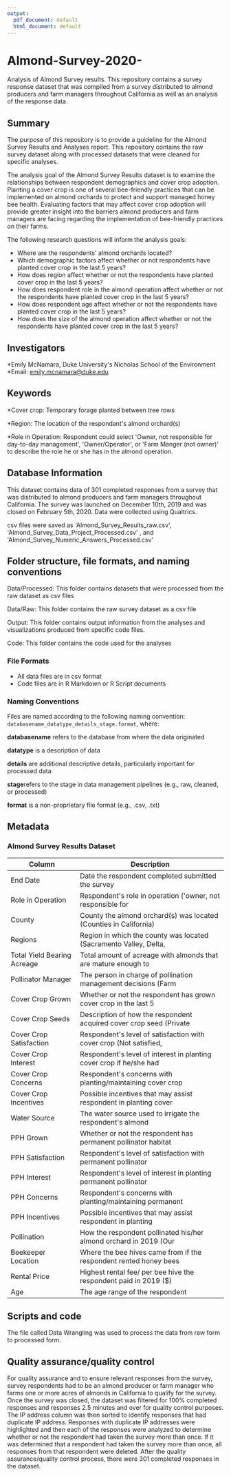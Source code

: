 ```yaml
---
output:
  pdf_document: default
  html_document: default
---
```

# Almond-Survey-2020-
Analysis of Almond Survey results. This repository contains a survey response dataset that was compiled from a survey distributed to almond producers and farm managers throughout California as well as an analysis of the response data.


## Summary

The purpose of this repository is to provide a guideline for the Almond Survey Results and Analyses report. This repository contains the raw survey dataset along with processed datasets that were cleaned for specific analyses.  

The analysis goal of the Almond Survey Results dataset is to examine the relationships between respondent demographics and cover crop adoption. Planting a cover crop is one of several bee-friendly practices that can be implemented on almond orchards to protect and support managed honey bee health. Evaluating factors that may affect cover crop adoption will provide greater insight into the barriers almond producers and farm managers are facing regarding the implementation of bee-friendly practices on their farms. 

The following research questions will inform the analysis goals:

* Where are the respondents' almond orchards located?
* Which demographic factors affect whether or not respondents have planted cover crop in the last 5 years?
* How does region affect whether or not the respondents have planted cover crop in the last 5 years?
* How does respondent role in the almond operation affect whether or not the respondents have planted cover crop in the last 5 years?
* How does respondent age affect whether or not the respondents have planted cover crop in the last 5 years?
* How does the size of the almond operation affect whether or not the respondents have planted cover crop in the last 5 years?


## Investigators

*Emily McNamara, Duke University's Nicholas School of the Environment 
*Email: emily.mcnamara@duke.edu

## Keywords

*Cover crop: Temporary forage planted between tree rows

*Region: The location of the respondant's almond orchard(s)

*Role in Operation: Respondent could select 'Owner, not responsible for day-to-day management', 'Owner/Operator', or 'Farm Manger (not owner)' to describe the role he or she has in the almond operation. 

## Database Information

This dataset contains data of 301 completed responses from a survey that was distributed to almond producers and farm managers throughout California. The survey was launched on December 10th, 2019 and was closed on February 5th, 2020. Data were collected using Qualtrics.


csv files were saved as 'Almond_Survey_Results_raw.csv', 'Almond_Survey_Data_Project_Processed.csv' , and 'Almond_Survey_Numeric_Answers_Processed.csv' 


## Folder structure, file formats, and naming conventions 

Data/Processed: This folder contains datasets that were processed from the raw dataset as csv files

Data/Raw: This folder contains the raw survey dataset as a csv file

Output: This folder contains output information from the analyses and visualizations produced from specific code files.

Code: This folder contains the code used for the analyses

### File Formats

* All data files are in csv format
* Code files are in R Markdown or R Script documents


### Naming Conventions

Files are named according to the following naming convention: `databasename_datatype_details_stage.format`, where: 

**databasename** refers to the database from where the data originated

**datatype** is a description of data 

**details** are additional descriptive details, particularly important for processed data 

**stage**refers to the stage in data management pipelines (e.g., raw, cleaned, or processed)

**format** is a non-proprietary file format (e.g., .csv, .txt)


## Metadata 

### Almond Survey Results Dataset
Column                      | Description
----------------------------| -------------
End Date                    | Date the respondent completed submitted the survey
Role in Operation           | Respondent's role in operation ('owner, not responsible for                                     | day-to-day management' , 'owner/operator', 'farm manager (not                                   | owner)')
County                      | County the almond orchard(s) was located (Counties in California)
Regions                     | Region in which the county was located (Sacramento Valley, Delta,                               | San Joaquin Basin, Tulare Basin)
Total Yield Bearing Acreage | Total amount of acreage with almonds that are mature enough to                                  | produce nuts (total acres)
Pollinator Manager          | The person in charge of pollination management decisions (Farm                                  | manager, owner, independent PCA, affiliated PCA, beekeeper,                                     |  beebroker, pesticide applicator)
Cover Crop Grown            | Whether or not the respondent has grown cover crop in the last 5                                | years (Yes or No)
Cover Crop Seeds            | Description of how the respondent acquired cover crop seed (Private                             | cost-share program, CCA/PCA/Crop Consultant, Directly from seed                                 | company, Federal cost-share program)
Cover Crop Satisfaction     | Respondent's level of satisfaction with cover crop (Not satisfied,                              | Somewhat satisfied, Very satisfied)
Cover Crop Interest         | Respondent's level of interest in planting cover crop if he/she had                             | not grown cover crop in the last 5 years (Yes, No, Not sure)
Cover Crop Concerns         | Respondent's concerns with planting/maintaining cover crop
Cover Crop Incentives       | Possible incentives that may assist respondent in planting cover                                | crop
Water Source                | The water source used to irrigate the respondent's almond                                       | orchard(s) (Groundwater, Surface water, Combination of groundwater                              | and surface water)
PPH Grown                   | Whether or not the respondent has permanent pollinator habitat                                  | around or near the almond orchard(s) (Yes, No, Not sure)
PPH Satisfaction            | Respondent's level of satisfaction with permanent pollinator                                    | habitat (Not satisfied,Somewhat satisfied, Very satisfied)
PPH Interest                | Respondent's level of interest in planting permanent pollinator                                 | habitat if he/she does not have the habitat around or near almond                               | orchard(s) (Yes, No, Not sure)
PPH Concerns                | Respondent's concerns with planting/maintaining permanent                                       |  pollinator habitat
PPH Incentives              | Possible incentives that may assist respondent in planting                                      |  permanent pollinator habitat
Pollination                 | How the respondent pollinated his/her almond orchard in 2019 (Our                               | orchards were not mature enough, We rented all our bees, We rented                              | some bees and supplied some of our own, Prefer not to answer)
Beekeeper Location          | Where the bee hives came from if the respondent rented honey bees                               | in 2019 (Out of state, Near your orchard, California but not                                    | neighboring county, Prefer not to answer)
Rental Price                | Highest rental fee/ per bee hive the respondent paid in 2019 ($)
Age                         | The age range of the respondent

## Scripts and code


The file called Data Wrangling was used to process the data from raw form to processed form.


## Quality assurance/quality control

For quality assurance and to ensure relevant responses from the survey, survey respondents had to be an almond producer or farm manager who farms one or more acres of almonds in California to qualify for the survey. Once the survey was closed, the dataset was filtered for 100% completed responses and responses 2.5 minutes and over for quality control purposes. The IP address column was then sorted to identify responses that had duplicate IP address. Responses with duplicate IP addresses were highlighted and then each of the responses were analyzed to determine whether or not the respondent had taken the survey more than once. If it was determined that a respondent had taken the survey more than once, all responses from that respondent were deleted. After the quality assurance/quality control process, there were 301 completed responses in the dataset.

